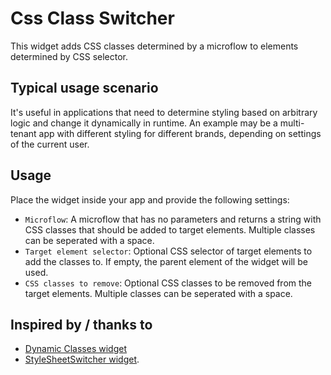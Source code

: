# Css Class Switcher

This widget adds CSS classes determined by a microflow to elements determined by CSS selector.

## Typical usage scenario

It's useful in applications that need to determine styling based on arbitrary logic and change it dynamically in runtime.
An example may be a multi-tenant app with different styling for different brands, depending on settings of the current user.

## Usage

Place the widget inside your app and provide the following settings:
- `Microflow`: A microflow that has no parameters and returns a string with CSS classes that should be added to target elements. Multiple classes can be seperated with a space.
- `Target element selector`: Optional CSS selector of target elements to add the classes to. If empty, the parent element of the widget will be used.
- `CSS classes to remove`: Optional CSS classes to be removed from the target elements. Multiple classes can be seperated with a space.

## Inspired by / thanks to
- [Dynamic Classes widget](https://appstore.home.mendix.com/link/app/108838/)
- [StyleSheetSwitcher widget](https://appstore.home.mendix.com/link/app/106033/).
